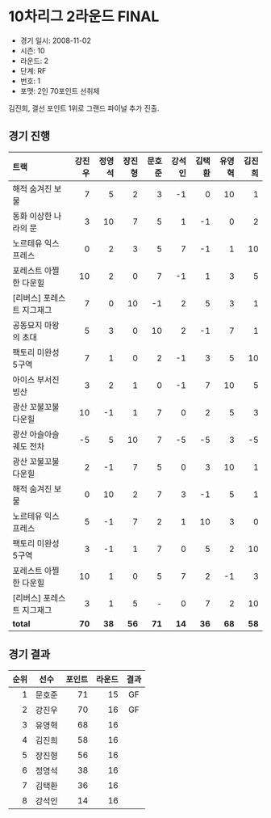 # 10차리그 2라운드 FINAL

- 경기 일시: 2008-11-02
- 시즌: 10
- 라운드: 2
- 단계: RF
- 번호: 1
- 포맷: 2인 70포인트 선취제



김진희, 결선 포인트 1위로 그랜드 파이널 추가 진출.

## 경기 진행

| 트랙 | 강진우 | 정영석 | 장진형 | 문호준 | 강석인 | 김택환 | 유영혁 | 김진희 |
|:---|---:|---:|---:|---:|---:|---:|---:|---:|
| 해적 숨겨진 보물 | 7 | 5 | 2 | 3 | -1 | 0 | 10 | 1 |
| 동화 이상한 나라의 문 | 3 | 10 | 7 | 5 | 1 | -1 | 0 | 2 |
| 노르테유 익스프레스 | 0 | 2 | 3 | 5 | 7 | -1 | 1 | 10 |
| 포레스트 아찔한 다운힐 | 10 | 2 | 0 | 7 | -1 | 1 | 3 | 5 |
| [리버스] 포레스트 지그재그 | 7 | 0 | 10 | -1 | 2 | 5 | 3 | 1 |
| 공동묘지 마왕의 초대 | 5 | 3 | 0 | 10 | 2 | -1 | 7 | 1 |
| 팩토리 미완성 5구역 | 7 | 1 | 0 | 2 | -1 | 3 | 5 | 10 |
| 아이스 부서진 빙산 | 3 | 2 | 1 | 0 | -1 | 7 | 10 | 5 |
| 광산 꼬불꼬불 다운힐 | 10 | -1 | 1 | 7 | 0 | 2 | 5 | 3 |
| 광산 아슬아슬 궤도 전차 | -5 | 5 | 10 | 7 | -5 | -5 | 3 | -5 |
| 광산 꼬불꼬불 다운힐 | 2 | -1 | 7 | 5 | 0 | 3 | 10 | 1 |
| 해적 숨겨진 보물 | 0 | 10 | 2 | 7 | 3 | -1 | 5 | 1 |
| 노르테유 익스프레스 | 5 | -1 | 7 | 2 | 1 | 10 | 3 | 0 |
| 팩토리 미완성 5구역 | 3 | -1 | 1 | 7 | 0 | 5 | 2 | 10 |
| 포레스트 아찔한 다운힐 | 10 | 1 | 0 | 5 | 7 | 2 | -1 | 3 |
| [리버스] 포레스트 지그재그 | 3 | 1 | 5 | - | 0 | 7 | 2 | 10 |
| __total__ | __70__ | __38__ | __56__ | __71__ | __14__ | __36__ | __68__ | __58__ |




## 경기 결과

| 순위 | 선수 | 포인트 | 라운드 | 결과 |
|---:|:---:|---:|---:|:---:|
| 1 | 문호준 | 71 | 15 | GF |
| 2 | 강진우 | 70 | 16 | GF |
| 3 | 유영혁 | 68 | 16 |  |
| 4 | 김진희 | 58 | 16 |  |
| 5 | 장진형 | 56 | 16 |  |
| 6 | 정영석 | 38 | 16 |  |
| 7 | 김택환 | 36 | 16 |  |
| 8 | 강석인 | 14 | 16 |  |

